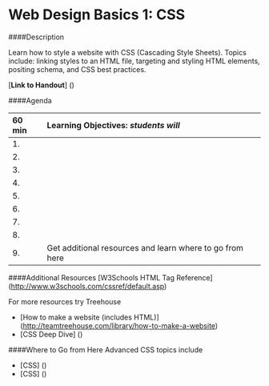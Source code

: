 Web Design Basics 1: CSS
=================

####Description

Learn how to style a website with CSS (Cascading Style Sheets). Topics include: linking styles to an HTML file, targeting and styling HTML elements, positing schema, and CSS best practices.

[**Link to Handout**]
()

####Agenda

|60 min| **Learning Objectives:** *students will* |
|:---------------|:-----------------|
| 1. |  |
| 2. |  |
| 3. |  |
| 4. |  |
| 5. |  |
| 6. |  |
| 7. |  |
| 8. |  |
| 9. | Get additional resources and learn where to go from here |

####Additional Resources
[W3Schools HTML Tag Reference] (http://www.w3schools.com/cssref/default.asp)

For more resources try Treehouse
- [How to make a website (includes HTML)] (http://teamtreehouse.com/library/how-to-make-a-website)
- [CSS Deep Dive] ()

####Where to Go from Here
Advanced CSS topics include
- [CSS] ()
- [CSS] ()
